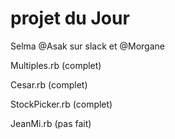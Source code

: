 
# projet du Jour

Selma @Asak sur slack et @Morgane

Multiples.rb (complet)

Cesar.rb (complet)

StockPicker.rb (complet)

JeanMi.rb (pas fait)
